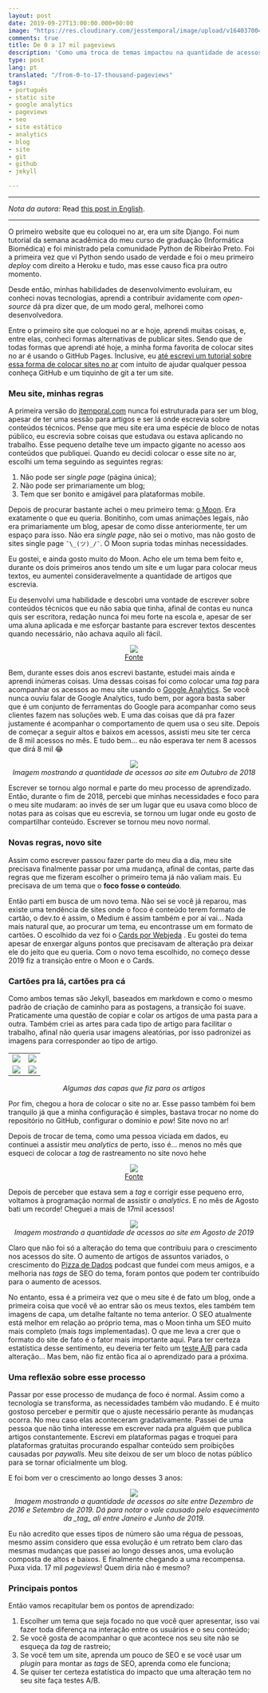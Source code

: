 ```yaml
---
layout: post
date: 2019-09-27T13:00:00.000+00:00
image: "https://res.cloudinary.com/jesstemporal/image/upload/v1640370040/covers/variados_aanizj.png"
comments: true
title: De 0 a 17 mil pageviews
description: 'Como uma troca de temas impactou na quantidade de acessos do meu blog'
type: post
lang: pt
translated: "/from-0-to-17-thousand-pageviews"
tags:
- português
- static site
- google analytics
- pageviews
- seo
- site estático
- analytics
- blog
- site
- git
- github
- jekyll

---
```

***

_Nota da autora:_ Read [this post in English](https://jtemporal.com/from-0-to-17-thousand-pageviews/).

***

O primeiro website que eu coloquei no ar, era um site Django. Foi num tutorial da semana acadêmica do meu curso de graduação (Informática Biomédica) e foi ministrado pela comunidade Python de Ribeirão Preto. Foi a primeira vez que vi Python sendo usado de verdade e foi o meu primeiro _deploy_ com direito a Heroku e tudo, mas esse causo fica pra outro momento.

Desde então, minhas habilidades de desenvolvimento evoluíram, eu conheci novas tecnologias, aprendi a contribuir avidamente com _open-source_ dá pra dizer que, de um modo geral, melhorei como desenvolvedora.

Entre o primeiro site que coloquei no ar e hoje, aprendi muitas coisas,  e, entre elas, conheci formas alternativas de publicar sites. Sendo que de todas formas que aprendi até hoje, a minha forma favorita de colocar sites no ar é usando o GitHub Pages. Inclusive, eu [até escrevi um tutorial sobre essa forma de colocar sites no ar](https://jtemporal.com/do-tema-ao-ar/) com intuito de ajudar qualquer pessoa conheça GitHub e um tiquinho de git a ter um site.

### Meu site, minhas regras

A primeira versão do [jtemporal.com](https://jtemporal.com) nunca foi estruturada para ser um blog, apesar de ter uma sessão para artigos e ser lá onde escrevia sobre conteúdos técnicos. Pense que meu site era uma espécie de bloco de notas público, eu escrevia sobre coisas que estudava ou estava aplicando no trabalho. Esse pequeno detalhe teve um impacto gigante no acesso aos conteúdos que publiquei. Quando eu decidi colocar o esse site no ar, escolhi um tema seguindo as seguintes regras:

1. Não pode ser _single page_ (página única);
2. Não pode ser primariamente um blog;
3. Tem que ser bonito e amigável para plataformas mobile.

Depois de procurar bastante achei o meu primeiro tema: [o Moon](http://taylantatli.github.io/Moon/). Era exatamente o que eu queria. Bonitinho, com umas animações legais, não era primariamente um blog, apesar de como disse anteriormente, ter um espaço para isso. Não era _single page_, não sei o motivo, mas não gosto de sites single page `¯\_(ツ)_/¯`. O Moon supria todas minhas necessidades.

Eu gostei, e ainda gosto muito do Moon. Acho ele um tema bem feito e, durante os dois primeiros anos tendo um site e um lugar para colocar meus textos, eu aumentei consideravelmente a quantidade de artigos que escrevia.

Eu desenvolvi uma habilidade e descobri uma vontade de escrever sobre conteúdos técnicos que eu não sabia que tinha, afinal de contas eu nunca quis ser escritora, redação nunca foi meu forte na escola e, apesar de ser uma aluna aplicada e me esforçar bastante para escrever textos descentes quando necessário, não achava aquilo ali fácil.

<center><img src="http://giphygifs.s3.amazonaws.com/media/5BI679ybkAhJm/giphy.gif"><br><a href="http://giphygifs.s3.amazonaws.com/media/5BI679ybkAhJm/giphy.gif">Fonte</a></center>

Bem, durante esses dois anos escrevi bastante, estudei mais ainda e aprendi inúmeras coisas. Uma dessas coisas foi como colocar uma _tag_ para acompanhar os acessos ao meu site usando o [Google Analytics](https://marketingplatform.google.com/about/analytics/). Se você nunca ouviu falar de Google Analytics, tudo bem, por agora basta saber que é um conjunto de ferramentas do Google para acompanhar como seus clientes fazem nas soluções web. E uma das coisas que dá pra fazer justamente é acompanhar o comportamento de quem usa o seu site. Depois de começar a seguir altos e baixos em acessos, assisti meu site ter cerca de 8 mil acessos no mês. E tudo bem... eu não esperava ter nem 8 acessos que dirá 8 mil 😂

<center> <img src="/images/IMG_3900.PNG" style="max-width:65%;"><br> <i>Imagem mostrando a quantidade de acessos ao site em Outubro de 2018</i></center>

Escrever se tornou algo normal e parte do meu processo de aprendizado. Então, durante o fim de 2018, percebi que minhas necessidades e foco para o meu site mudaram: ao invés de ser um lugar que eu usava como bloco de notas para as coisas que eu escrevia, se tornou um lugar onde eu gosto de compartilhar conteúdo. Escrever se tornou meu novo normal.

### Novas regras, novo site

Assim como escrever passou fazer parte do meu dia a dia, meu site precisava finalmente passar por uma mudança, afinal de contas, parte das regras que me fizeram escolher o primeiro tema já não valiam mais. Eu precisava de um tema que o **foco fosse o conteúdo**.

Então parti em busca de um novo tema. Não sei se você já reparou, mas existe uma tendência de sites onde o foco é conteúdo terem formato de cartão, o dev.to é assim, o Medium é assim também e por aí vai... Nada mais natural que, ao procurar um tema, eu encontrasse um em formato de cartões. O escolhido da vez foi o [Cards por Webjeda](%22https://webjeda.com/cards/%22) . Eu gostei do tema apesar de enxergar alguns pontos que precisavam de alteração pra deixar ele do jeito que eu queria. Com o novo tema escolhido, no começo desse 2019 fiz a transição entre o Moon e o Cards.

### Cartões pra lá, cartões pra cá

Como ambos temas são Jekyll, baseados em markdown e como o mesmo padrão de criação de caminho para as postagens, a transição foi suave. Praticamente uma questão de copiar e colar os artigos de uma pasta para a outra. Também criei as artes para cada tipo de artigo para facilitar o trabalho, afinal não queria usar imagens aleatórias, por isso padronizei as imagens para corresponder ao tipo de artigo.

<table>
<tr>
<td><img src="https://res.cloudinary.com/jesstemporal/image/upload/v1640360836/covers/tutorial_gfgm5n.png"></td>
<td><img src="https://res.cloudinary.com/jesstemporal/image/upload/v1640370040/covers/variados_aanizj.png"></td>
</tr>
<tr>
<td><img src="https://res.cloudinary.com/jesstemporal/image/upload/v1640360835/covers/colinha_igmf4s.png"></td>
<td><img src="https://res.cloudinary.com/jesstemporal/image/upload/v1640360835/covers/palestra_kmgivn.png"></td>
</tr>
</table>
<center><i>Algumas das capas que fiz para os artigos</i></center>

Por fim, chegou a hora de colocar o site no ar. Esse passo também foi bem tranquilo já que a minha configuração é simples, bastava trocar no nome do repositório no GitHub, configurar o domínio e _pow_! Site novo no ar!

Depois de trocar de tema, como uma pessoa viciada em dados, eu continuei a assistir meu _analytics_ de perto, isso é... menos no mês que esqueci de colocar a _tag_ de rastreamento no site novo hehe

<center><img src="http://giphygifs.s3.amazonaws.com/media/GDnomdqpSHlIs/giphy.gif"><br><a href="http://giphygifs.s3.amazonaws.com/media/GDnomdqpSHlIs/giphy.gif">Fonte</a></center>

Depois de perceber que estava sem a _tag_ e corrigir esse pequeno erro, voltamos à programação normal de assistir o _analytics_. E no mês de Agosto bati um recorde! Cheguei a mais de 17mil acessos!

<center> <img src="/images/IMG_3901.PNG" style="max-width:65%;"><br> <i>Imagem mostrando a quantidade de acessos ao site em Agosto de 2019</i></center>

Claro que não foi só a alteração do tema que contribuiu para o crescimento nos acessos do site. O aumento de artigos de assuntos variados, o crescimento do [Pizza de Dados](http://pizzadedados.com/) podcast que fundei com meus amigos, e a melhoria nas _tags_ de SEO do tema, foram pontos que podem ter contribuído para o aumento de acessos.

No entanto, essa é a primeira vez que o meu site é de fato um blog, onde a primeira coisa que você vê ao entrar são os meus textos, eles também tem imagens de capa, um detalhe faltante no tema anterior. O SEO atualmente está melhor em relação ao próprio tema, mas o Moon tinha um SEO muito mais completo (mais _tags_ implementadas). O que me leva a crer que o formato do site de fato é o fator mais importante aqui. Para ter certeza estatística desse sentimento, eu deveria ter feito um [teste A/B](https://pt.wikipedia.org/wiki/Teste_A/B) para cada alteração... Mas bem, não fiz então fica aí o aprendizado para a próxima.

### Uma reflexão sobre esse processo

Passar por esse processo de mudança de foco é normal. Assim como a tecnologia se transforma, as necessidades também vão mudando. E é muito gostoso perceber e permitir que o ajuste necessário perante às mudanças ocorra. No meu caso elas aconteceram gradativamente. Passei de uma pessoa que não tinha interesse em escrever nada pra alguém que publica artigos constantemente. Escrevi em plataformas pagas e troquei para plataformas gratuitas procurando espalhar conteúdo sem proibições causadas por _paywalls_. Meu site deixou de ser um bloco de notas público para se tornar oficialmente um blog.

E foi bom ver o crescimento ao longo desses 3 anos:

<center><img src="/images/IMG_3911.PNG" style="max-width:65%;"><br> <i>Imagem mostrando a quantidade de acessos ao site entre Dezembro de 2016 e Setembro de 2019. Dá para notar o vale causado pelo esquecimento da _tag_ ali entre Janeiro e Junho de 2019.</i></center>

Eu não acredito que esses tipos de número são uma régua de pessoas, mesmo assim considero que essa evolução é um retrato bem claro das mesmas mudanças que passei ao longo desses anos, uma evolução composta de altos e baixos. E finalmente chegando a uma recompensa. Puxa vida. 17 mil _pageviews_! Quem diria não é mesmo?

### Principais pontos

Então vamos recapitular bem os pontos de aprendizado:

1. Escolher um tema que seja focado no que você quer apresentar, isso vai fazer toda diferença na interação entre os usuários e o seu conteúdo;
2. Se você gosta de acompanhar o que acontece nos seu site não se esqueça da _tag_ de rastreio;
3. Se você tem um site, aprenda um pouco de SEO e se você usar um _plugin_ para montar as _tags_ de SEO, aprenda como ele funciona;
4. Se quiser ter certeza estatística do impacto que uma alteração tem no seu site faça testes A/B.